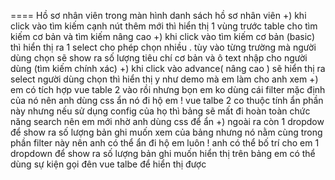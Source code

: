 ==== Hồ sơ nhân viên
trong màn hình danh sách hồ sơ nhân viên
+) khi click vào tìm kiếm cạnh nút thêm mới thì hiển thị 1 vùng trước table cho tìm kiếm cơ bản và tìm kiếm nâng cao
+) khi click vào tìm kiếm cơ bản (basic) thì hiển thị ra 1 select cho phép chọn nhiều . tùy vào từng trường mà người dùng chọn sẽ show ra số lượng tiêu chí cơ bản và ô text nhập cho người dùng (tìm kiếm chính xác)
+) khi click vào advance( nâng cao ) sẽ hiển thị ra select người dùng chọn thì hiển thị y như demo mà em làm cho anh xem
+) em có tích hợp vue table 2 vào rồi nhưng bọn em ko dùng cái filter mặc định của nó nên anh dùng css ẩn nó đi hộ em ! vue talbe 2 co thuộc tính ẩn phần này nhưng nếu sử dụng config của họ thì bảng sẽ mất đi hoàn toàn chức năng search nên em mới nhờ anh dùng css để ẩn 
+) ngoài ra còn 1 dropdow để show ra số lượng bản ghi muốn xem của bảng nhưng nó nằm cùng trong phần filter này nên anh có thể ẩn đi hộ em luôn ! anh có thể bố trí cho em 1 dropdown để show ra số lượng bản ghi muốn hiển thị trên bảng em có thể dùng sự kiện gọi đên vue talbe để hiển thị được 

